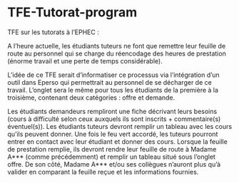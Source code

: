 # TFE-Tutorat-program

TFE sur les tutorats à l’EPHEC :

A l’heure actuelle, les étudiants tuteurs ne font que remettre leur feuille de route au personnel qui se charge du réencodage des heures de prestation (énorme travail et une perte de temps considérable).

L’idée de ce TFE serait d’informatiser ce processus via l’intégration d’un outil dans Eperso qui permettrait au personnel de se décharger de ce travail. 
L’onglet sera le même pour tous les étudiants de la première à la troisième, contenant deux catégories : offre et demande. 

Les étudiants demandeurs rempliront une fiche décrivant leurs besoins (cours à difficulté selon ceux auxquels ils sont inscrits + commentaire(s) éventuel(s)). 
Les étudiants tuteurs devront remplir un tableau avec les cours qu’ils peuvent donner. Une fois le feu vert accordé, les tuteurs pourront entrer en contact avec leur étudiant et donner des cours. 
Lorsque la feuille de prestation remplie, ils devront rendre leur feuille de route à Madame A*** (comme précédemment) et remplir un tableau situé sous l’onglet offre. 
De son côté, Madame A*** et/ou ses collègues n’auront plus qu’à valider en comparant la feuille reçue et les informations fournies.
